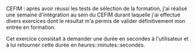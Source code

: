 CEFIM : après avoir réussi les tests de sélection de la formation, j'ai réalisé une semaine d'intégration au sein du CEFIM durant laquelle j'ai effectué divers exercices dont le résultat m'a permis de valider définitivement mon entrée en formation.

Cet exercice consistait à demander une durée en secondes à l'utilisateur et à lui retourner cette durée en heures::minutes::secondes.
